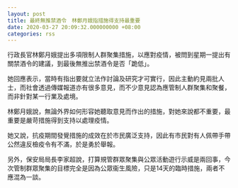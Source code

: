```yaml
---
layout: post
title: 最終無推禁酒令　林鄭月娥指措施得支持最重要
date: 2020-03-27 20:09:32.000000000 +08:00
categories: rss
---
```


行政長官林鄭月娥提出多項限制人群聚集措施，以應對疫情，被問到星期一提出有關禁酒令的建議，到最後無推出禁酒令是否「跪低」。

她回應表示，當時有指出要就立法作討論及研究才可實行，因此主動約見兩批人士，而社會透過傳媒報道亦有很多意見，而不少意見認為應管制人群聚集和聚餐，而非針對某一行業及處境。

林鄭月娥說，無論外界如何形容她聽取意見而作出的措施，對她來說都不重要，最重要是嚴苛措施得到支持以處理疫情。

她又說，抗疫期間發覺措施的成效在於市民廣泛支持，因此有市民對有人佩帶手帶公然違反檢疫令有不滿，於是勇於舉報。

另外，保安局局長李家超說，打算規管群眾聚集與公眾活動遊行示威是兩回事，今次管制群眾聚集的目標完全是因為公眾衞生風險，只是14天的臨時措施，兩者不應混為一談。
